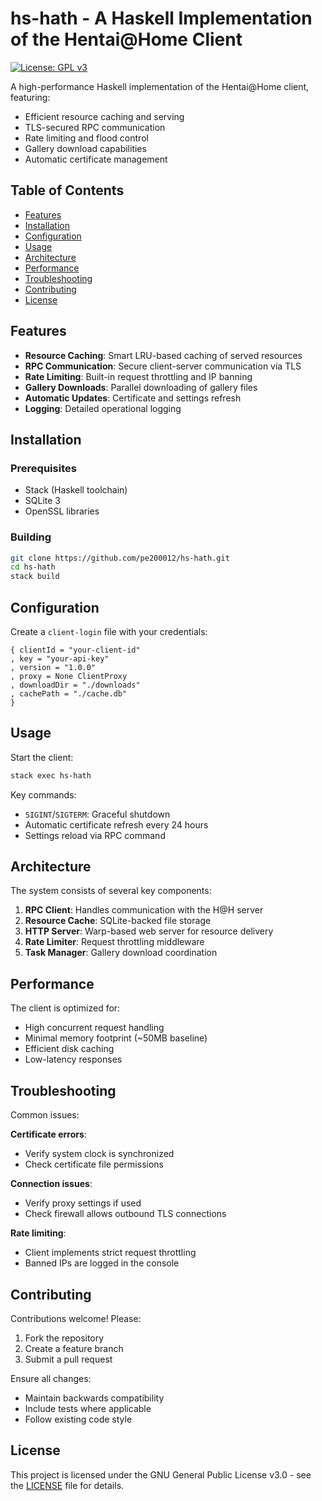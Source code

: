 # hs-hath - A Haskell Implementation of the Hentai@Home Client

[![License: GPL v3](https://img.shields.io/badge/License-GPLv3-blue.svg)](https://www.gnu.org/licenses/gpl-3.0)

A high-performance Haskell implementation of the Hentai@Home client, featuring:

- Efficient resource caching and serving
- TLS-secured RPC communication
- Rate limiting and flood control
- Gallery download capabilities
- Automatic certificate management

## Table of Contents
- [Features](#features)
- [Installation](#installation)
- [Configuration](#configuration)
- [Usage](#usage)  
- [Architecture](#architecture)
- [Performance](#performance)
- [Troubleshooting](#troubleshooting)
- [Contributing](#contributing)
- [License](#license)

## Features

- **Resource Caching**: Smart LRU-based caching of served resources
- **RPC Communication**: Secure client-server communication via TLS
- **Rate Limiting**: Built-in request throttling and IP banning
- **Gallery Downloads**: Parallel downloading of gallery files
- **Automatic Updates**: Certificate and settings refresh
- **Logging**: Detailed operational logging

## Installation

### Prerequisites
- Stack (Haskell toolchain)
- SQLite 3
- OpenSSL libraries

### Building
```bash
git clone https://github.com/pe200012/hs-hath.git
cd hs-hath
stack build
```

## Configuration

Create a `client-login` file with your credentials:
```dhall
{ clientId = "your-client-id"
, key = "your-api-key" 
, version = "1.0.0"
, proxy = None ClientProxy
, downloadDir = "./downloads"
, cachePath = "./cache.db"
}
```

## Usage

Start the client:
```bash
stack exec hs-hath
```

Key commands:
- `SIGINT`/`SIGTERM`: Graceful shutdown
- Automatic certificate refresh every 24 hours
- Settings reload via RPC command

## Architecture

The system consists of several key components:

1. **RPC Client**: Handles communication with the H@H server
2. **Resource Cache**: SQLite-backed file storage
3. **HTTP Server**: Warp-based web server for resource delivery
4. **Rate Limiter**: Request throttling middleware
5. **Task Manager**: Gallery download coordination

## Performance

The client is optimized for:
- High concurrent request handling
- Minimal memory footprint (~50MB baseline)
- Efficient disk caching
- Low-latency responses

## Troubleshooting

Common issues:

**Certificate errors**:
- Verify system clock is synchronized
- Check certificate file permissions

**Connection issues**:
- Verify proxy settings if used
- Check firewall allows outbound TLS connections

**Rate limiting**:
- Client implements strict request throttling
- Banned IPs are logged in the console

## Contributing

Contributions welcome! Please:
1. Fork the repository
2. Create a feature branch
3. Submit a pull request

Ensure all changes:
- Maintain backwards compatibility
- Include tests where applicable
- Follow existing code style

## License

This project is licensed under the GNU General Public License v3.0 - see the [LICENSE](LICENSE) file for details.
